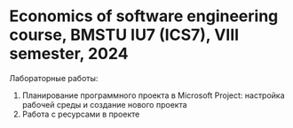 # Economics of software engineering course, BMSTU IU7 (ICS7), VIII semester, 2024

Лабораторные работы:

1. Планирование программного проекта в Microsoft Project: настройка рабочей среды и создание нового проекта
2. Работа с ресурсами в проекте
